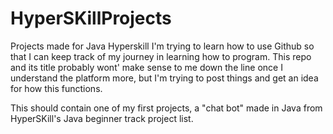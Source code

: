 # HyperSKillProjects
Projects made  for Java Hyperskill
I'm trying to learn how to use Github so that I can keep track of my journey in learning how to program. This repo and its title probably wont' make sense to me down the 
line once I understand the platform more, but I'm trying to post things and get an idea for how this functions.

This should contain one of my first projects, a "chat bot" made in Java from HyperSKill's Java beginner track project list. 
